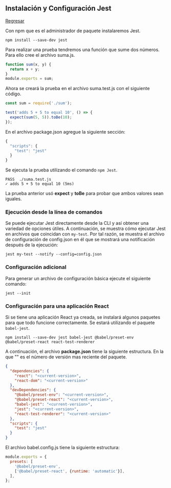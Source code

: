 ## Instalación y Configuración Jest

[Regresar](/CodingBootcampsESPOL-FPR/)

Con npm que es el administrador de paquete instalaremos Jest. 

```
npm install --save-dev jest
```

Para realizar una prueba tendremos una función que sume dos números. Para ello cree el archivo suma.js.

```js
function sum(x, y) {
  return x + y;
}
module.exports = sum;
```
Ahora se creará la prueba en el archivo suma.test.js con el siguiente código.

```js
const sum = require('./sum');

test('adds 5 + 5 to equal 10', () => {
  expect(sum(5, 5)).toBe(10);
});
```

En el archivo package.json agregue la siguiente sección:

```js
{
  "scripts": {
    "test": "jest"
  }
}
```

Se ejecuta la prueba utilizando el comando `npm Jest`. 

```
PASS  ./suma.test.js
✓ adds 5 + 5 to equal 10 (5ms)
```

La prueba anterior usó **expect** y **toBe** para probar que ambos valores sean iguales. 

### Ejecución desde la línea de comandos

Se puede ejecutar Jest directamente desde la CLI y así obtener una variedad de opciones útiles.
A continuación, se muestra cómo ejecutar Jest en archivos que coincidan con `my-test`. Por tal razón, se muestra el archivo de configuración de config.json en él que se mostrará una notificación después de la ejecución:

```
jest my-test --notify --config=config.json
```

### Configuración adicional

Para generar un archivo de configuración básica ejecute el siguiente comando:

```
jest --init
```

### Configuración para una aplicación React

Si se tiene una aplicación React ya creada, se instalará algunos paquetes para que todo funcione correctamente. Se estará utilizando el paquete `babel-jest`.

```
npm install --save-dev jest babel-jest @babel/preset-env @babel/preset-react react-test-renderer
```
A continuación, el archivo **package.json** tiene la siguiente estructura. En la que "<current-version>" es el número de versión mas reciente del paquete. 

```json
{
  "dependencies": {
    "react": "<current-version>",
    "react-dom": "<current-version>"
  },
  "devDependencies": {
    "@babel/preset-env": "<current-version>",
    "@babel/preset-react": "<current-version>",
    "babel-jest": "<current-version>",
    "jest": "<current-version>",
    "react-test-renderer": "<current-version>"
  },
  "scripts": {
    "test": "jest"
  }
}
```

El archivo babel.config.js tiene la siguiente estructura:

```js
module.exports = {
  presets: [
    '@babel/preset-env',
    ['@babel/preset-react', {runtime: 'automatic'}],
  ],
};
```